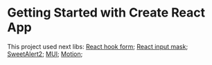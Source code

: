 # Getting Started with Create React App

This project used next libs: 
[React hook form](https://www.npmjs.com/package/react-hook-form);
[React input mask](https://www.npmjs.com/package/react-input-mask);
[SweetAlert2](https://www.npmjs.com/package/sweetalert2);
[MUI](https://mui.com/material-ui/);
[Motion](https://www.framer.com/motion/);

